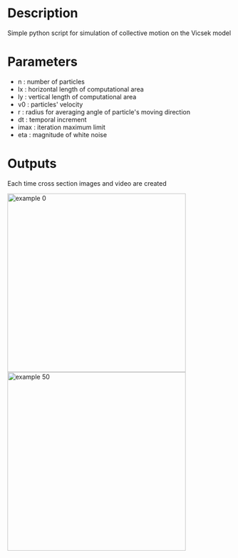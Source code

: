 # Description
Simple python script for simulation of collective motion on the Vicsek model

# Parameters
- n : number of particles
- lx : horizontal length of computational area
- ly : vertical length of computational area
- v0 : particles' velocity
- r : radius for averaging angle of particle's moving direction
- dt : temporal increment
- imax : iteration maximum limit
- eta : magnitude of white noise

# Outputs
Each time cross section images and video are created

<p>
  <img src="https://user-images.githubusercontent.com/75739027/147948648-1aea02c1-06a9-4a02-9f42-760f9aee1366.png" alt="example 0" style="width:400px;"/>
  <img src="https://user-images.githubusercontent.com/75739027/147947399-e05b3806-d122-47f0-9411-d5066b7819a2.png" alt="example 50" style="width:400px;"/>
</p>
